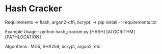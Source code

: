 # Hash Cracker

Requirements -> flash, argon2-cffi, bcrypt.
  -> pip install -r requirements.txt

Example Usage : python hash_cracker.py [HASH] [ALGORITHM] [PATHLOCATION]

Algorithms : MD5, SHA256, bcrypt, argon2, etc.

